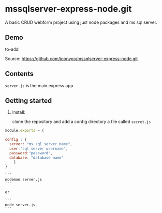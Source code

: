 # mssqlserver-express-node.git
 
A basic CRUD webform project using just node packages and ms sql server.

## Demo

to-add

Source:  https://github.com/joonyoo/mssqlserver-express-node.git

## Contents

`server.js` is the main express app


## Getting started

1. Install:
	
	clone the repository and add a config directory a file called `secret.js`

```javascript
module.exports = {
	
config : {
  server: "ms sql server name",
  user:"sql server username",
  password:"password",
  database: "database name"
	}
}
```


	```
	nodemon server.js
	```

	or 

	```
	node server.js
	```



